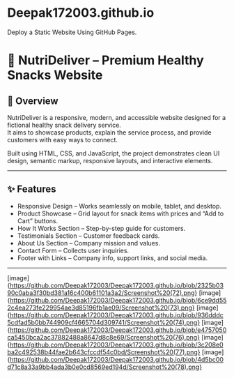 # Deepak172003.github.io
Deploy a Static Website Using GitHub Pages.

# 🍏 NutriDeliver – Premium Healthy Snacks Website

## 📌 Overview
NutriDeliver is a responsive, modern, and accessible website designed for a fictional healthy snack delivery service.  
It aims to showcase products, explain the service process, and provide customers with easy ways to connect.  

Built using HTML, CSS, and JavaScript, the project demonstrates clean UI design, semantic markup, responsive layouts, and interactive elements.

---


## ✨ Features
- Responsive Design – Works seamlessly on mobile, tablet, and desktop.
- Product Showcase – Grid layout for snack items with prices and “Add to Cart” buttons.
- How It Works Section – Step-by-step guide for customers.
- Testimonials Section – Customer feedback cards.
- About Us Section – Company mission and values.
- Contact Form – Collects user inquiries.
- Footer with Links – Company info, support links, and social media.


---

[image]{https://github.com/Deepak172003/Deepak172003.github.io/blob/2325b0390c0aba3f30bd381a16c400b61101a3a2/Screenshot%20(72).png}
[image]{https://github.com/Deepak172003/Deepak172003.github.io/blob/6ce9dd552c4ea273fe229954ae3d85196fb1ae09/Screenshot%20(73).png}
[image]{https://github.com/Deepak172003/Deepak172003.github.io/blob/936dddc5cdfad5b0bb744909cf4665704d309741/Screenshot%20(74).png}
[image]{https://github.com/Deepak172003/Deepak172003.github.io/blob/e4757050ca5450bca2ac37882488a8647d8c8e69/Screenshot%20(76).png}
[image]{https://github.com/Deepak172003/Deepak172003.github.io/blob/3c208e0ba2c492538b44fae2b643cfccdf54c0bd/Screenshot%20(77).png}
[image]{https://github.com/Deepak172003/Deepak172003.github.io/blob/4d5bc00d71c8a33a9bb4ada3b0e0cd8569ed194d/Screenshot%20(78).png}

